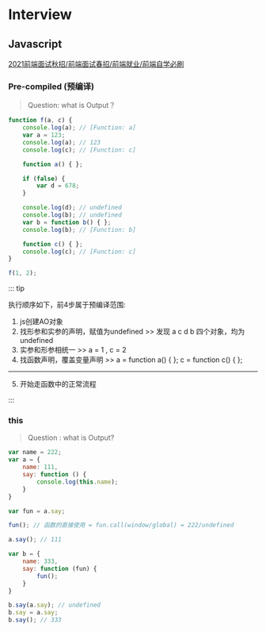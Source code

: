 # Interview

## Javascript

[2021前端面试秋招/前端面试春招/前端就业/前端自学必刷](https://www.bilibili.com/video/BV1sN411974w?p=3)

### Pre-compiled (预编译)

> Question: what is Output？

``` js
function f(a, c) {
    console.log(a); // [Function: a]
    var a = 123;
    console.log(a); // 123
    console.log(c); // [Function: c]

    function a() { };

    if (false) {
        var d = 678;
    }

    console.log(d); // undefined
    console.log(b); // undefined
    var b = function b() { };
    console.log(b); // [Function: b]

    function c() { };
    console.log(c); // [Function: c]
}

f(1, 2);

```

::: tip

执行顺序如下，前4步属于预编译范围:

1. js创建AO对象  
2. 找形参和实参的声明，赋值为undefined  >> 发现 a c d b 四个对象，均为undefined
3. 实参和形参相统一 >> a = 1 , c = 2
4. 找函数声明，覆盖变量声明 >> a = function a() { }; c = function c() { };
---

5. 开始走函数中的正常流程

:::



### this

> Question : what is Output?

``` js
var name = 222;
var a = {
    name: 111,
    say: function () {
        console.log(this.name);
    }
}

var fun = a.say;

fun(); // 函数的直接使用 = fun.call(window/global) = 222/undefined

a.say(); // 111

var b = {
    name: 333,
    say: function (fun) {
        fun();
    }
}

b.say(a.say); // undefined
b.say = a.say;
b.say(); // 333
```